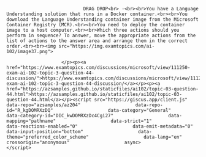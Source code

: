 <p class="card-text">
							
								DRAG DROP<br> -<br><br>You have a Language Understanding solution that runs in a Docker container.<br><br>You download the Language Understanding container image from the Microsoft Container Registry (MCR).<br><br>You need to deploy the container image to a host computer.<br><br>Which three actions should you perform in sequence? To answer, move the appropriate actions from the list of actions to the answer area and arrange them in the correct order.<br><br><img src="https://img.examtopics.com/ai-102/image37.png">
							
						</p><p><a href="https://www.examtopics.com/discussions/microsoft/view/111250-exam-ai-102-topic-3-question-44-discussion/">https://www.examtopics.com/discussions/microsoft/view/111250-exam-ai-102-topic-3-question-44-discussion/</a></p><p><a href="https://azsamples.github.io/staticfiles/ai102/topic-03-question-44.html">https://azsamples.github.io/staticfiles/ai102/topic-03-question-44.html</a></p><script src="https://giscus.app/client.js"                    data-repo="azsamples/az204"                    data-repo-id="R_kgDOMRXzDQ"                    data-category="General"                    data-category-id="DIC_kwDOMRXzDc4Cgi27"                    data-mapping="pathname"                    data-strict="1"                    data-reactions-enabled="0"                    data-emit-metadata="0"                    data-input-position="bottom"                    data-theme="preferred_color_scheme"                    data-lang="en"                    crossorigin="anonymous"                    async>                    </script>